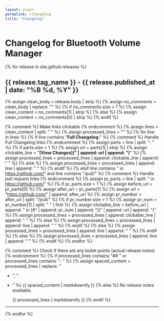 ```yaml
---
layout: plain
permalink: /changelog
title: "Changelog"
---
```


# Changelog for Bluetooth Volume Manager

{% for release in site.github.releases %}

## {{ release.tag_name }} - {{ release.published_at | date: "%B %d, %Y" }}

{% assign clean_body = release.body | strip %}
{% assign no_comments = clean_body | replace: "<!-- Release notes generated using configuration in .github/release.yml", "" %}
{% assign no_comments = no_comments | split: "-->" %}
{% if no_comments.size > 1 %}
{% assign clean_content = no_comments[1] | strip %}
{% else %}
{% assign clean_content = no_comments[0] | strip %}
{% endif %}

{% comment %} Make links clickable {% endcomment %}
{% assign lines = clean_content | split: "
" %}
{% assign processed_lines = "" %}
{% for line in lines %}
{% if line contains "**Full Changelog**:" %}
{% comment %} Handle Full Changelog links {% endcomment %}
{% assign parts = line | split: ": " %}
{% if parts.size > 1 %}
{% assign url = parts[1] | strip %}
{% assign clickable_line = "**[View Changes](" | append: url | append: ")**" %}
{% assign processed_lines = processed_lines | append: clickable_line | append: "
" %}
{% else %}
{% assign processed_lines = processed_lines | append: line | append: "
" %}
{% endif %}
{% elsif line contains " in https://github.com/" and line contains "/pull/" %}
{% comment %} Handle pull request links {% endcomment %}
{% assign pr_parts = line | split: " in https://github.com/" %}
{% if pr_parts.size > 1 %}
{% assign before_url = pr_parts[0] %}
{% assign after_url = pr_parts[1] %}
{% assign url = "https://github.com/" | append: after_url %}
{% assign pr_number = after_url | split: "/pull/" %}
{% if pr_number.size > 1 %}
{% assign pr_num = pr_number[1] | split: " " | first %}
{% assign clickable_line = before_url | append: " in [#" | append: pr_num | append: "](" | append: url | append: ")" %}
{% assign processed_lines = processed_lines | append: clickable_line | append: "
" %}
{% else %}
{% assign processed_lines = processed_lines | append: line | append: "
" %}
{% endif %}
{% else %}
{% assign processed_lines = processed_lines | append: line | append: "
" %}
{% endif %}
{% else %}
{% assign processed_lines = processed_lines | append: line | append: "
" %}
{% endif %}
{% endfor %}

{% comment %} Check if there are any bullet points (actual release notes) {% endcomment %}
{% if processed_lines contains "## " or processed_lines contains "- " %}
{% assign spaced_content = processed_lines | replace: "

- ", "

- " %}
  {{ spaced_content | markdownify }}
  {% else %}
  *No release notes available.*

  {{ processed_lines | markdownify }}
  {% endif %}

---
{% endfor %}